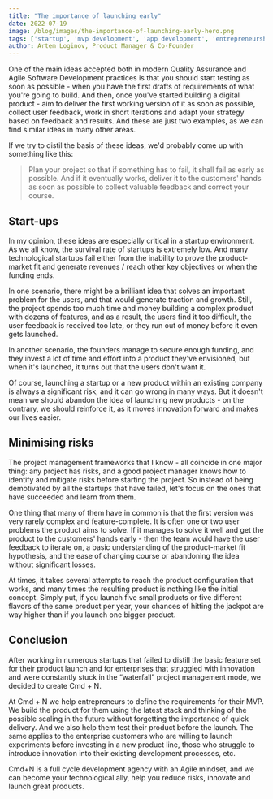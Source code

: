 ```yaml
---
title: "The importance of launching early"
date: 2022-07-19
image: /blog/images/the-importance-of-launching-early-hero.png
tags: ['startup', 'mvp development', 'app development', 'entrepreneurship', 'early stage']
author: Artem Loginov, Product Manager & Co-Founder 
---
```


One of the main ideas accepted both in modern Quality Assurance and Agile Software Development practices is that you should start testing as soon as possible - when you have the first drafts of requirements of what you're going to build. And then, once you've started building a digital product - aim to deliver the first working version of it as soon as possible, collect user feedback, work in short iterations and adapt your strategy based on feedback and results. And these are just two examples, as we can find similar ideas in many other areas. 

If we try to distil the basis of these ideas, we'd probably come up with something like this:

> Plan your project so that if something has to fail, it shall fail as early as possible. And if it eventually works, deliver it to the customers' hands as soon as possible to collect valuable feedback and correct your course.

## Start-ups

In my opinion, these ideas are especially critical in a startup environment. As we all know, the survival rate of startups is extremely low. And many technological startups fail either from the inability to prove the product-market fit and generate revenues / reach other key objectives or when the funding ends. 

In one scenario, there might be a brilliant idea that solves an important problem for the users, and that would generate traction and growth. Still, the project spends too much time and money building a complex product with dozens of features, and as a result, the users find it too difficult, the user feedback is received too late, or they run out of money before it even gets launched.

In another scenario, the founders manage to secure enough funding, and they invest a lot of time and effort into a product they've envisioned, but when it's launched, it turns out that the users don't want it. 

Of course, launching a startup or a new product within an existing company is always a significant risk, and it can go wrong in many ways. But it doesn't mean we should abandon the idea of launching new products - on the contrary, we should reinforce it, as it moves innovation forward and makes our lives easier.

## Minimising risks

The project management frameworks that I know - all coincide in one major thing: any project has risks, and a good project manager knows how to identify and mitigate risks before starting the project. So instead of being demotivated by all the startups that have failed, let's focus on the ones that have succeeded and learn from them.

One thing that many of them have in common is that the first version was very rarely complex and feature-complete. It is often one or two user problems the product aims to solve. If it manages to solve it well and get the product to the customers' hands early - then the team would have the user feedback to iterate on, a basic understanding of the product-market fit hypothesis, and the ease of changing course or abandoning the idea without significant losses.

At times, it takes several attempts to reach the product configuration that works, and many times the resulting product is nothing like the initial concept. Simply put, if you launch five small products or five different flavors of the same product per year, your chances of hitting the jackpot are way higher than if you launch one bigger product.

## Conclusion

After working in numerous startups that failed to distill the basic feature set for their product launch and for enterprises that struggled with innovation and were constantly stuck in the “waterfall” project management mode, we decided to create Cmd + N. 

At Cmd + N we help entrepreneurs to define the requirements for their MVP. We build the product for them using the latest stack and thinking of the possible scaling in the future without forgetting the importance of quick delivery. And we also help them test their product before the launch. The same applies to the enterprise customers who are willing to launch experiments before investing in a new product line, those who struggle to introduce innovation into their existing development processes, etc.

Cmd+N is a full cycle development agency with an Agile mindset, and we can become your technological ally, help you reduce risks, innovate and launch great products.